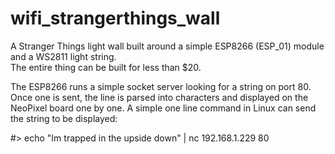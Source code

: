 # wifi_strangerthings_wall
A Stranger Things light wall built around a simple ESP8266 (ESP_01) module and a WS2811 light string.  
The entire thing can be built for less than $20.

The ESP8266 runs a simple socket server looking for a string on port 80.  Once one is sent, the line is parsed
into characters and displayed on the NeoPixel board one by one.  A simple one line command in Linux can send
the string to be displayed:

#> echo "Im trapped in the upside down" | nc 192.168.1.229 80
